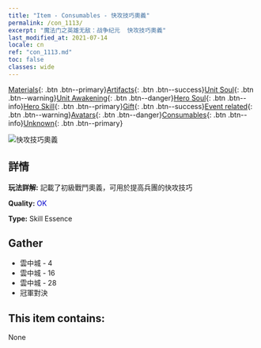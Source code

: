 ```yaml
---
title: "Item - Consumables - 快攻技巧奧義"
permalink: /con_1113/
excerpt: "魔法门之英雄无敌：战争纪元  快攻技巧奧義"
last_modified_at: 2021-07-14
locale: cn
ref: "con_1113.md"
toc: false
classes: wide
---
```

 [Materials](/ItemsCN/){: .btn .btn--primary}[Artifacts](/ItemsCN/Artifacts/){: .btn .btn--success}[Unit Soul](/ItemsCN/UnitSoul/){: .btn .btn--warning}[Unit Awakening](/ItemsCN/UnitAwakening/){: .btn .btn--danger}[Hero Soul](/ItemsCN/HeroSoul/){: .btn .btn--info}[Hero Skill](/ItemsCN/HeroSkill/){: .btn .btn--primary}[Gift](/ItemsCN/Gift/){: .btn .btn--success}[Event related](/ItemsCN/Events/){: .btn .btn--warning}[Avatars](/ItemsCN/Avatars/){: .btn .btn--danger}[Consumables](/ItemsCN/Consumables/){: .btn .btn--info}[Unknown](/ItemsCN/Unknown/){: .btn .btn--primary}

 ![快攻技巧奧義](/images/t/i_7004.png)

## 詳情
 **玩法詳解:** 記載了初級戰鬥奧義，可用於提高兵團的快攻技巧

 **Quality:** <span style="color: #0000CD">OK</span>

 **Type:** Skill Essence

## Gather

*    雲中城 - 4 
*    雲中城 - 16 
*    雲中城 - 28 
*    冠軍對決 

## This item contains:

  None

